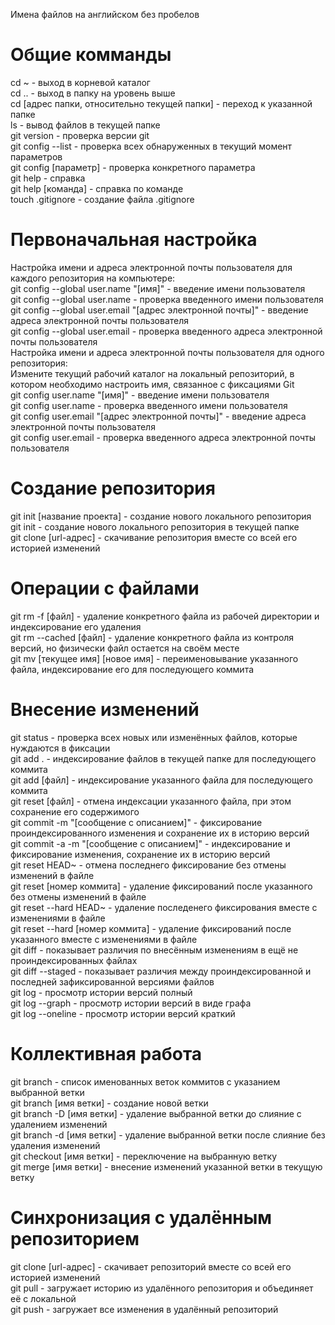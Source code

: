 Имена файлов на английском без пробелов

# Общие комманды
cd ~ - выход в корневой каталог  
cd .. - выход в папку на уровень выше  
cd [адрес папки, относительно текущей папки] - переход к указанной папке  
ls - вывод файлов в текущей папке  
git version - проверка версии git  
git config --list - проверка всех обнаруженных в текущий момент параметров  
git config [параметр] - проверка конкретного параметра  
git help - справка  
git help [команда] - справка по команде  
touch .gitignore - создание файла .gitignore  

# Первоначальная настройка
Настройка имени и адреса электронной почты пользователя для каждого репозитория на компьютере:   
git config --global user.name "[имя]" - введение имени пользователя  
git config --global user.name - проверка введенного имени пользователя  
git config --global user.email "[адрес электронной почты]" - введение адреса электронной почты пользователя  
git config --global user.email - проверка введенного адреса электронной почты пользователя  
Настройка имени и адреса электронной почты пользователя для одного репозитория:   
Измените текущий рабочий каталог на локальный репозиторий, в котором необходимо настроить имя, связанное с фиксациями Git  
git config user.name "[имя]" - введение имени пользователя  
git config user.name - проверка введенного имени пользователя  
git config user.email "[адрес электронной почты]" - введение адреса электронной почты пользователя  
git config user.email - проверка введенного адреса электронной почты пользователя  

# Создание репозитория
git init [название проекта] - создание нового локального репозитория  
git init - создание нового локального репозитория в текущей папке  
git clone [url-адрес] - скачивание репозитория вместе со всей его историей изменений  

# Операции с файлами
git rm -f [файл] - удаление конкретного файла из рабочей директории и индексирование его удаления  
git rm --cached [файл] - удаление конкретного файла из контроля версий, но физически файл остается на своём месте  
git mv [текущее имя] [новое имя] - переименовывание указанного файла, индексирование его для последующего коммита  

# Внесение изменений
git status - проверка всех новых или изменённых файлов, которые нуждаются в фиксации  
git add . - индексирование файлов в текущей папке для последующего коммита  
git add [файл] - индексирование указанного файла для последующего коммита  
git reset [файл] - отмена индексации указанного файла, при этом сохранение его содержимого  
git commit -m "[сообщение с описанием]" - фиксирование проиндексированного изменения и сохранение их в историю версий  
git commit -a -m "[сообщение с описанием]" - индексирование и фиксирование изменения, сохранение их в историю версий  
git reset HEAD~ - отмена последнего фиксирование без отмены изменений в файле  
git reset [номер коммита] - удаление фиксирований после указанного без отмены изменений в файле  
git reset --hard HEAD~ - удаление последенего фиксирования вместе с изменениями в файле  
git reset --hard [номер коммита] - удаление фиксирований после указанного вместе с изменениями в файле  
git diff - показывает различия по внесённым изменениям в ещё не проиндексированных файлах  
git diff --staged - показывает различия между проиндексированной и последней зафиксированной версиями файлов  
git log - просмотр истории версий полный  
git log --graph - просмотр истории версий в виде графа  
git log --oneline - просмотр истории версий краткий  

# Коллективная работа
git branch - список именованных веток коммитов с указанием выбранной ветки  
git branch [имя ветки] - создание новой ветки  
git branch -D [имя ветки] - удаление выбранной ветки до слияние с удалением изменений  
git branch -d [имя ветки] - удаление выбранной ветки после слияние без удаления изменений  
git checkout [имя ветки] - переключение на выбранную ветку  
git merge [имя ветки] - внесение изменений указанной ветки в текущую ветку  

# Синхронизация с удалённым репозиторием
git clone [url-адрес] - скачивает репозиторий вместе со всей его историей изменений  
git pull - загружает историю из удалённого репозитория и объединяет её с локальной  
git push - загружает все изменения в удалённый репозиторий  